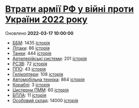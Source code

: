 # [Втрати армії РФ у війні проти України 2022 року](https://uadata.net/ukraine-russia-war-2022)
Оновлено **2022-03-17 10:00:00**

- [ББМ](https://uadata.net/ukraine-russia-war-2022/bbm): 1435 [історія](//ukraine-russia-war-2022/bbm)
- [Літаки](https://uadata.net/ukraine-russia-war-2022/planes): 86 [історія](//ukraine-russia-war-2022/planes)
- [Танки](https://uadata.net/ukraine-russia-war-2022/tanks): 444 [історія](//ukraine-russia-war-2022/tanks)
- [Артилерійські системи](https://uadata.net/ukraine-russia-war-2022/artilery): 201 [історія](//ukraine-russia-war-2022/artilery)
- [РСЗВ](https://uadata.net/ukraine-russia-war-2022/rszv): 72 [історія](//ukraine-russia-war-2022/rszv)
- [ППО](https://uadata.net/ukraine-russia-war-2022/ppo): 43 [історія](//ukraine-russia-war-2022/ppo)
- [Гелікоптери](https://uadata.net/ukraine-russia-war-2022/helicopters): 108 [історія](//ukraine-russia-war-2022/helicopters)
- [Автомобільна техніка](https://uadata.net/ukraine-russia-war-2022/auto): 864 [історія](//ukraine-russia-war-2022/auto)
- [Кораблі](https://uadata.net/ukraine-russia-war-2022/ships): 3 [історія](//ukraine-russia-war-2022/ships)
- [Цистерни ПММ](https://uadata.net/ukraine-russia-war-2022/pmm): 60 [історія](//ukraine-russia-war-2022/pmm)
- [БПЛА](https://uadata.net/ukraine-russia-war-2022/bpla): 11 [історія](//ukraine-russia-war-2022/bpla)
- [Особовий склад](https://uadata.net/ukraine-russia-war-2022/people): 14000 [історія](//ukraine-russia-war-2022/people)
